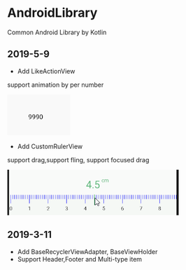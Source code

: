 # AndroidLibrary
Common Android Library by Kotlin

## 2019-5-9
* Add LikeActionView

support animation by per number

![LikeAction](https://github.com/codingWz/AndroidLibrary/blob/master/EasyTest/examplePictures/LikeActionView.gif)
* Add CustomRulerView

support drag,support fling, support focused drag

![CustomRuler](https://github.com/codingWz/AndroidLibrary/blob/master/EasyTest/examplePictures/CustomRuler.gif)

## 2019-3-11
* Add BaseRecyclerViewAdapter, BaseViewHolder
* Support Header,Footer and Multi-type item

